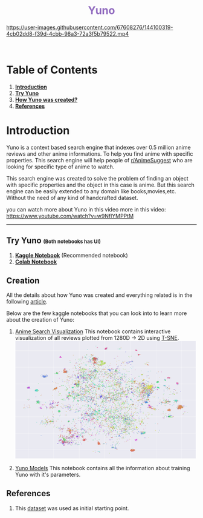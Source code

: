 <h1 align="center" style="color: #916BBF;"><b>Yuno</b></h1>




https://user-images.githubusercontent.com/67608276/144100319-4cb02dd8-f39d-4cbb-98a3-72a3f5b79522.mp4



<br>

# Table of Contents
 1. [**Introduction**](#introduction)
 2. [**Try Yuno**](#try-yuno)
 3. [**How Yuno was created?**](#Creation)
 4. [**References**](#References)


# Introduction


Yuno is a context based search engine that indexes over 0.5 million anime reviews and other anime informations. To help you find anime with specific properties. This search engine will help people of [r/AnimeSuggest](http://reddit.com/r/AnimeSuggest) who are looking for specific type of anime to watch.

This search engine was created to solve the problem of finding an object with specific properties and the object in this case is anime. But this search engine can be easily extended to any domain like books,movies,etc. Without the need of any kind of handcrafted dataset.

you can watch more about Yuno in this video more in this video: https://www.youtube.com/watch?v=w9NflYMPPtM

<hr>

## **Try Yuno <span style="font-size:small;">(Both notebooks has UI)</span>**

1. **[Kaggle Notebook](https://www.kaggle.com/iamparadox/yunoo)** (Recommended notebook)
2. **[Colab Notebook](https://colab.research.google.com/drive/1WAewYgHDmDEWhPBBOvGgyLTiOaasVyOz?usp=sharing)**

## **Creation**
All the details about how Yuno was created and everything related is in the following [article](https://medium.com/@confusedstudent13/yuno-context-based-search-engine-for-anime-39f5cb86f845).

Below are the few kaggle notebooks that you can look into to learn more about the creation of Yuno:

 1. [Anime Search Visualization](https://www.kaggle.com/iamparadox/anime-search-visualization)
    This notebook contains interactive visualization of all reviews plotted from 1280D -> 2D using [T-SNE](https://www.jmlr.org/papers/v9/vandermaaten08a.html).
    ![anime reviews](./docs/pictures/10K_reviews.png)

2. [Yuno Models](https://www.kaggle.com/iamparadox/yuno-models)
    This notebook contains all the information about training Yuno with it's parameters.

## **References**
1. This [dataset](https://www.kaggle.com/marlesson/myanimelist-dataset-animes-profiles-reviews)  was used as initial starting point.
